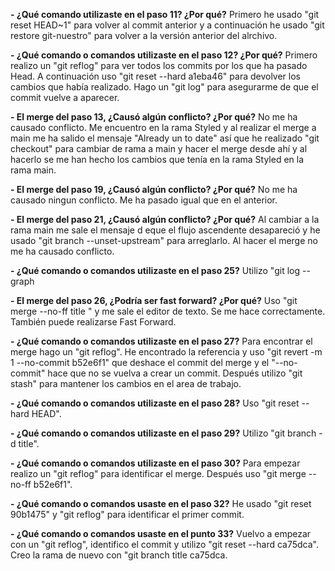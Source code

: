 **- ¿Qué comando utilizaste en el paso 11? ¿Por qué?**
    Primero he usado "git reset HEAD~1" para volver al commit anterior y  a continuación he usado "git restore git-nuestro" para volver a la versión anterior del alrchivo.


**- ¿Qué comando o comandos utilizaste en el paso 12? ¿Por qué?**
    Primero realizo un "git reflog" para ver todos los commits por los que ha pasado Head. A continuación uso "git reset --hard a1eba46" para devolver los cambios que había realizado. Hago un "git log" para asegurarme de que el commit vuelve a aparecer.

**- El merge del paso 13, ¿Causó algún conflicto? ¿Por qué?**
    No me ha causado conflicto. Me encuentro en la rama Styled y al realizar el merge a main me ha salido el mensaje "Already un to date" así que he realizado "git checkout" para cambiar de rama a main y hacer el merge desde ahí y al hacerlo se me han hecho los cambios que tenía en la rama Styled en la rama main.

**- El merge del paso 19, ¿Causó algún conflicto? ¿Por qué?**
    No me ha causado ningun conflicto. Me ha pasado igual que en el anterior.

**- El merge del paso 21, ¿Causó algún conflicto? ¿Por qué?**
    Al cambiar a la rama main me sale el mensaje d eque el flujo ascendente desapareció y he usado "git branch --unset-upstream" para arreglarlo. Al hacer el merge no me ha causado conflicto.

**- ¿Qué comando o comandos utilizaste en el paso 25?**
    Utilizo "git log --graph

**- El merge del paso 26, ¿Podría ser fast forward? ¿Por qué?**
    Uso "git merge --no-ff title " y me sale el editor de texto. Se me hace correctamente. También puede realizarse Fast Forward.

**- ¿Qué comando o comandos utilizaste en el paso 27?**
    Para encontrar el merge hago un "git reflog". He encontrado la referencia y uso "git revert -m 1 --no-commit b52e6f1" que deshace el commit del merge y el "--no-commit" hace que no se vuelva a crear un commit. Después utilizo "git stash" para mantener los cambios en el area de trabajo.

**- ¿Qué comando o comandos utilizaste en el paso 28?**
    Uso "git reset --hard HEAD".

**- ¿Qué comando o comandos utilizaste en el paso 29?**
    Utilizo "git branch -d title".

**- ¿Qué comando o comandos utilizaste en el paso 30?**
    Para empezar realizo un "git reflog" para identificar el merge. Después uso "git merge --no-ff b52e6f1".

**- ¿Qué comando o comandos usaste en el paso 32?**
    He usado "git reset 90b1475" y "git reflog" para identificar el primer commit.

**- ¿Qué comando o comandos usaste en el punto 33?**
    Vuelvo a empezar con un "git reflog", identifico el commit y utilizo "git reset --hard ca75dca". Creo la rama de nuevo con "git branch title ca75dca.
